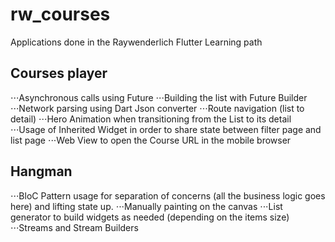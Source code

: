 # rw_courses
Applications done in the Raywenderlich Flutter Learning path

## Courses player

⋅⋅⋅Asynchronous calls using Future
⋅⋅⋅Building the list with Future Builder 
⋅⋅⋅Network parsing using Dart Json converter
⋅⋅⋅Route navigation (list to detail)
⋅⋅⋅Hero Animation when transitioning from the List to its detail
⋅⋅⋅Usage of Inherited Widget in order to share state between filter page and list page
⋅⋅⋅Web View to open the Course URL in the mobile browser

## Hangman

⋅⋅⋅BloC Pattern usage for separation of concerns (all the business logic goes here) and lifting state up.
⋅⋅⋅Manually painting on the canvas
⋅⋅⋅List generator to build widgets as needed (depending on the items size)
⋅⋅⋅Streams and Stream Builders
